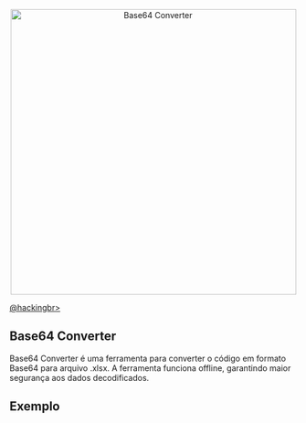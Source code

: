 <p align="center">
    <img width="500" src="html_dir_scan.png" alt="Base64 Converter"><p></p>
    <a href="https://github.com/carineconstantino/hackingbr">@hackingbr></a>
</p>

## Base64 Converter
Base64 Converter é uma ferramenta para converter o código em formato Base64 para arquivo .xlsx. A ferramenta funciona offline, garantindo maior segurança aos dados decodificados.  

## Exemplo

#


